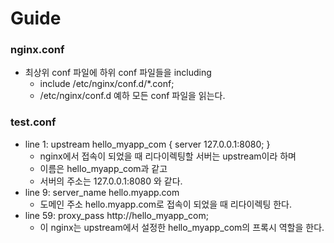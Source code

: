 # Guide

### nginx.conf

- 최상위 conf 파일에 하위 conf 파일들을 including
  - include /etc/nginx/conf.d/*.conf;
  - /etc/nginx/conf.d 예하 모든 conf 파일을 읽는다. 

### test.conf

- line 1: upstream hello_myapp_com { server 127.0.0.1:8080; }
  - nginx에서 접속이 되었을 때 리다이렉팅할 서버는 upstream이라 하며
  - 이름은 hello_myapp_com과 같고
  - 서버의 주소는 127.0.0.1:8080 와 같다.
- line 9: server_name hello.myapp.com
  - 도메인 주소 hello.myapp.com로 접속이 되었을 때 리다이렉팅 한다.
- line 59: proxy_pass http://hello_myapp_com;
  - 이 nginx는 upstream에서 설정한 hello_myapp_com의 프록시 역할을 한다.